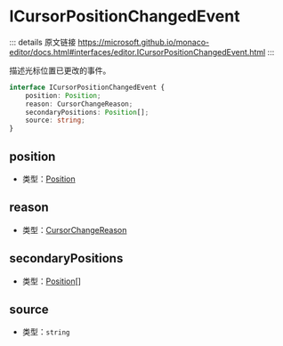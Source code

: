 # ICursorPositionChangedEvent
        
::: details 原文链接
https://microsoft.github.io/monaco-editor/docs.html#interfaces/editor.ICursorPositionChangedEvent.html
:::

描述光标位置已更改的事件。

```ts
interface ICursorPositionChangedEvent {
    position: Position;
    reason: CursorChangeReason;
    secondaryPositions: Position[];
    source: string;
}
```


## position
- 类型：[Position](/api/Position.md)

## reason
- 类型：[CursorChangeReason](/api/editor/CursorChangeReason.md)

## secondaryPositions
- 类型：[Position](/api/Position.md)[]

## source
- 类型：`string`
